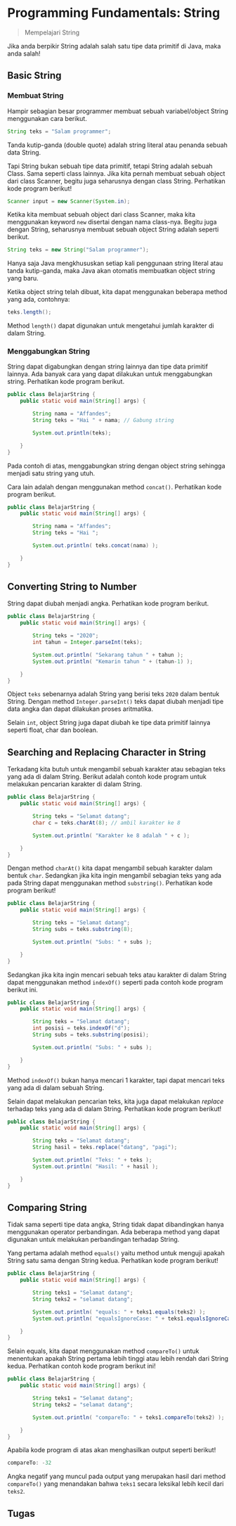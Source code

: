 # Programming Fundamentals: String

> Mempelajari String

Jika anda berpikir String adalah salah satu tipe data primitif di Java, maka anda salah! 

## Basic String

### Membuat String

Hampir sebagian besar programmer membuat sebuah variabel/object String menggunakan cara berikut.

```java
String teks = "Salam programmer";
```

Tanda kutip-ganda (double quote) adalah string literal atau penanda sebuah data String. 

Tapi String bukan sebuah tipe data primitif, tetapi String adalah sebuah Class. Sama seperti class lainnya. Jika kita pernah membuat sebuah object dari class Scanner, begitu juga seharusnya dengan class String. Perhatikan kode program berikut!

```java
Scanner input = new Scanner(System.in);
```

Ketika kita membuat sebuah object dari class Scanner, maka kita menggunakan keyword `new` disertai dengan nama class-nya. Begitu juga dengan String, seharusnya membuat sebuah object String adalah seperti berikut.

```java
String teks = new String("Salam programmer");
```

Hanya saja Java mengkhususkan setiap kali penggunaan string literal atau tanda kutip-ganda, maka Java akan otomatis membuatkan object string yang baru.

Ketika object string telah dibuat, kita dapat menggunakan beberapa method yang  ada, contohnya:

```java
teks.length();
```

Method `length()` dapat digunakan untuk mengetahui jumlah karakter di dalam String.

### Menggabungkan String

String dapat digabungkan dengan string lainnya dan tipe data primitif lainnya. Ada banyak cara yang dapat dilakukan untuk menggabungkan string. Perhatikan kode program berikut.

```java
public class BelajarString {
    public static void main(String[] args) {

        String nama = "Affandes";
        String teks = "Hai " + nama; // Gabung string

        System.out.println(teks);

    }
}
```

Pada contoh di atas, menggabungkan string dengan object string sehingga menjadi satu string yang utuh.

Cara lain adalah dengan menggunakan method `concat()`. Perhatikan kode program berikut.

```java
public class BelajarString {
    public static void main(String[] args) {

        String nama = "Affandes";
        String teks = "Hai ";

        System.out.println( teks.concat(nama) );

    }
}
```



## Converting String to Number

String dapat diubah menjadi angka. Perhatikan kode program berikut.

```java
public class BelajarString {
    public static void main(String[] args) {

        String teks = "2020";
        int tahun = Integer.parseInt(teks);

        System.out.println( "Sekarang tahun " + tahun );
        System.out.println( "Kemarin tahun " + (tahun-1) );

    }
}
```

Object `teks` sebenarnya adalah String yang berisi teks `2020` dalam bentuk String. Dengan method `Integer.parseInt()` teks dapat diubah menjadi tipe data angka dan dapat dilakukan proses aritmatika.

Selain `int`, object String juga dapat diubah ke tipe data primitif lainnya seperti float, char dan boolean. 

## Searching and Replacing Character in String

Terkadang kita butuh untuk mengambil sebuah karakter atau sebagian teks yang ada di dalam String. Berikut adalah contoh kode program untuk melakukan pencarian karakter di dalam String.

```java
public class BelajarString {
    public static void main(String[] args) {

        String teks = "Selamat datang";
        char c = teks.charAt(8); // ambil karakter ke 8

        System.out.println( "Karakter ke 8 adalah " + c );

    }
}
```

Dengan method `charAt()` kita dapat mengambil sebuah karakter dalam bentuk `char`. Sedangkan jika kita ingin mengambil sebagian teks yang ada pada String dapat menggunakan method `substring()`. Perhatikan kode program berikut!

```java
public class BelajarString {
    public static void main(String[] args) {

        String teks = "Selamat datang";
        String subs = teks.substring(8);

        System.out.println( "Subs: " + subs );

    }
}
```

Sedangkan jika kita ingin mencari sebuah teks atau karakter di dalam String dapat menggunakan method `indexOf()` seperti pada contoh kode program berikut ini.

```java
public class BelajarString {
    public static void main(String[] args) {

        String teks = "Selamat datang";
        int posisi = teks.indexOf("d");
        String subs = teks.substring(posisi);

        System.out.println( "Subs: " + subs );

    }
}
```

Method `indexOf()` bukan hanya mencari 1 karakter, tapi dapat mencari teks yang ada di dalam sebuah String.

Selain dapat melakukan pencarian teks, kita juga dapat melakukan *replace* terhadap teks yang ada di dalam String. Perhatikan kode program berikut!

```java
public class BelajarString {
    public static void main(String[] args) {

        String teks = "Selamat datang";
        String hasil = teks.replace("datang", "pagi");

        System.out.println( "Teks: " + teks );
        System.out.println( "Hasil: " + hasil );

    }
}
```



## Comparing String

Tidak sama seperti tipe data angka, String tidak dapat dibandingkan hanya menggunakan operator perbandingan. Ada beberapa method yang dapat digunakan untuk melakukan perbandingan terhadap String.

Yang pertama adalah method `equals()` yaitu method untuk menguji apakah String satu sama dengan String kedua. Perhatikan kode program berikut!

```java
public class BelajarString {
    public static void main(String[] args) {

        String teks1 = "Selamat datang";
        String teks2 = "selamat datang";

        System.out.println( "equals: " + teks1.equals(teks2) );
        System.out.println( "equalsIgnoreCase: " + teks1.equalsIgnoreCase(teks2) );

    }
}
```

Selain equals, kita dapat menggunakan method `compareTo()` untuk menentukan apakah String pertama lebih tinggi atau lebih rendah dari String kedua. Perhatikan contoh kode program berikut ini!

```java
public class BelajarString {
    public static void main(String[] args) {

        String teks1 = "Selamat datang";
        String teks2 = "selamat datang";

        System.out.println( "compareTo: " + teks1.compareTo(teks2) );

    }
}
```

Apabila kode program di atas akan menghasilkan output seperti berikut!

```java
compareTo: -32
```

Angka negatif yang muncul pada output yang merupakan hasil dari method `compareTo()` yang menandakan bahwa `teks1` secara leksikal lebih kecil dari `teks2`.



## Tugas